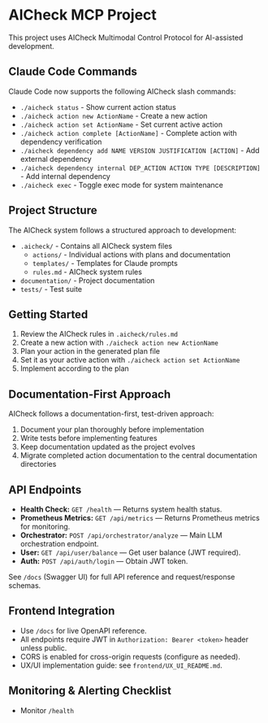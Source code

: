 # AICheck MCP Project

This project uses AICheck Multimodal Control Protocol for AI-assisted development.

## Claude Code Commands

Claude Code now supports the following AICheck slash commands:

- `./aicheck status` - Show current action status
- `./aicheck action new ActionName` - Create a new action
- `./aicheck action set ActionName` - Set current active action
- `./aicheck action complete [ActionName]` - Complete action with dependency verification
- `./aicheck dependency add NAME VERSION JUSTIFICATION [ACTION]` - Add external dependency
- `./aicheck dependency internal DEP_ACTION ACTION TYPE [DESCRIPTION]` - Add internal dependency
- `./aicheck exec` - Toggle exec mode for system maintenance

## Project Structure

The AICheck system follows a structured approach to development:

- `.aicheck/` - Contains all AICheck system files
  - `actions/` - Individual actions with plans and documentation
  - `templates/` - Templates for Claude prompts
  - `rules.md` - AICheck system rules
- `documentation/` - Project documentation
- `tests/` - Test suite

## Getting Started

1. Review the AICheck rules in `.aicheck/rules.md`
2. Create a new action with `./aicheck action new ActionName`
3. Plan your action in the generated plan file
4. Set it as your active action with `./aicheck action set ActionName`
5. Implement according to the plan

## Documentation-First Approach

AICheck follows a documentation-first, test-driven approach:

1. Document your plan thoroughly before implementation
2. Write tests before implementing features
3. Keep documentation updated as the project evolves
4. Migrate completed action documentation to the central documentation directories

## API Endpoints

- **Health Check:** `GET /health` — Returns system health status.
- **Prometheus Metrics:** `GET /api/metrics` — Returns Prometheus metrics for monitoring.
- **Orchestrator:** `POST /api/orchestrator/analyze` — Main LLM orchestration endpoint.
- **User:** `GET /api/user/balance` — Get user balance (JWT required).
- **Auth:** `POST /api/auth/login` — Obtain JWT token.

See `/docs` (Swagger UI) for full API reference and request/response schemas.

## Frontend Integration

- Use `/docs` for live OpenAPI reference.
- All endpoints require JWT in `Authorization: Bearer <token>` header unless public.
- CORS is enabled for cross-origin requests (configure as needed).
- UX/UI implementation guide: see `frontend/UX_UI_README.md`.

## Monitoring & Alerting Checklist

- Monitor `/health`